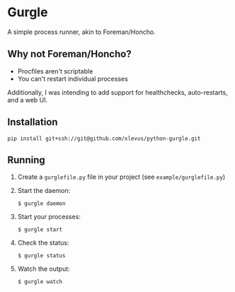 Gurgle
======

A simple process runner, akin to Foreman/Honcho.


Why not Foreman/Honcho?
-----------------------
 * Procfiles aren't scriptable
 * You can't restart individual processes

Additionally, I was intending to add support for healthchecks, auto-restarts,
and a web UI.


Installation
------------
```
pip install git+ssh://git@github.com/xlevus/python-gurgle.git
```

Running
-------

1. Create a `gurglefile.py` file in your project (see `example/gurglefile.py`)

2. Start the daemon:
   ```
   $ gurgle daemon
   ```

3. Start your processes:
   ```
   $ gurgle start
   ```
   
4. Check the status:
   ```
   $ gurgle status
   ```
   
4. Watch the output:
   ```
   $ gurgle watch
   ```
